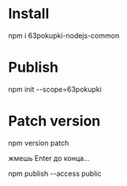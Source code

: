 # Install
npm i 63pokupki-nodejs-common
# Publish
npm init --scope=63pokupki

# Patch version
npm version patch

жмешь Enter до конца...

npm publish --access public
